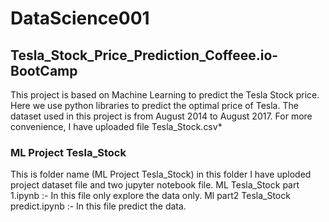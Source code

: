 # DataScience001
## Tesla_Stock_Price_Prediction_Coffeee.io-BootCamp
This project is based on Machine Learning to predict the Tesla Stock price. Here we use python libraries to predict the optimal price of Tesla.
The dataset used in this project is from August 2014 to August 2017. For more convenience, I have uploaded file Tesla_Stock.csv*
### ML Project Tesla_Stock
This is folder name (ML Project Tesla_Stock) in this folder I have uploded project dataset file and two jupyter notebook file.
ML Tesla_Stock part 1.ipynb :- In this file only explore the data only.
Ml part2 Tesla_Stock predict.ipynb :- In this file predict the data.
